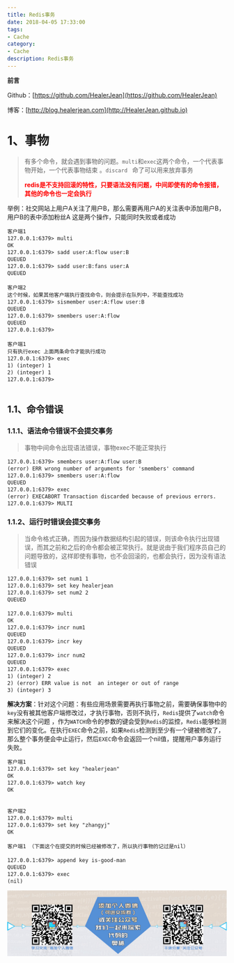 ```yaml
---
title: Redis事务
date: 2018-04-05 17:33:00
tags: 
- Cache
category: 
- Cache
description: Redis事务
---
```

**前言**     

 Github：[https://github.com/HealerJean](https://github.com/HealerJean)         

 博客：[http://blog.healerjean.com](http://HealerJean.github.io)           



# 1、事物

> 有多个命令，就会遇到事物的问题。`multi`和`exec`这两个命令，一个代表事物开始，一个代表事物结束  。`discard ` 命了可以用来放弃事务    
>
> <font color ="red">**redis是不支持回滚的特性，只要语法没有问题，中间即使有的命令报错，其他的命令也一定会执行** </font> 



举例：社交网站上用户A关注了用户B，那么需要再用户A的关注表中添加用户B，用户B的表中添加粉丝A 这是两个操作，只能同时失败或者成功    


```shell
客户端1
127.0.0.1:6379> multi
OK
127.0.0.1:6379> sadd user:A:flow user:B
QUEUED
127.0.0.1:6379> sadd user:B:fans user:A
QUEUED

客户端2
这个时候，如果其他客户端执行查找命令，则会提示在队列中，不能查找成功
127.0.0.1:6379> sismember user:A:flow user:B
QUEUED
127.0.0.1:6379> smembers user:A:flow 
QUEUED
127.0.0.1:6379> 

客户端1
只有执行exec 上面两条命令才能执行成功
127.0.0.1:6379> exec
1) (integer) 1
2) (integer) 1
127.0.0.1:6379> 


```



## 1.1、命令错误

### 1.1.1、语法命令错误不会提交事务

> 事物中间命令出现语法错误，事物exec不能正常执行
>

```shell
127.0.0.1:6379> smembers user:A:flow user:B
(error) ERR wrong number of arguments for 'smembers' command
127.0.0.1:6379> smembers user:A:flow 
QUEUED
127.0.0.1:6379> exec
(error) EXECABORT Transaction discarded because of previous errors.
127.0.0.1:6379> MULTI
```



### 1.1.2、运行时错误会提交事务

> 当命令格式正确，而因为操作数据结构引起的错误，则该命令执行出现错误，而其之前和之后的命令都会被正常执行。就是说由于我们程序员自己的问题导致的，这样即使有事物，也不会回滚的，也都会执行，因为没有语法错误        
>

```
127.0.0.1:6379> set num1 1
127.0.0.1:6379> set key healerjean
127.0.0.1:6379> set num2 2
QUEUED

127.0.0.1:6379> multi
OK
127.0.0.1:6379> incr num1
QUEUED
127.0.0.1:6379> incr key
QUEUED
127.0.0.1:6379> incr num2
QUEUED
127.0.0.1:6379> exec
1) (integer) 2
2) (error) ERR value is not  an integer or out of range
3) (integer) 3
```





**解决方案**：针对这个问题：有些应用场景需要再执行事物之前，需要确保事物中的`key`没有被其他客户端修改过，才执行事物，否则不执行，`Redis`提供了`watch`命令来解决这个问题  ，作为`WATCH`命令的参数的键会受到`Redis`的监控，`Redis`能够检测到它们的变化。在执行`EXEC`命令之前，如果`Redis`检测到至少有一个键被修改了，那么整个事务便会中止运行，然后`EXEC`命令会返回一个nil值，提醒用户事务运行失败。

```
客户端1
127.0.0.1:6379> set key "healerjean"
OK
127.0.0.1:6379> watch key
OK


客户端2 
127.0.0.1:6379> multi
127.0.0.1:6379> set key "zhangyj"
OK

客户端1 （下面这个在提交的时候已经被修改了，所以执行事物的记过是nil）

127.0.0.1:6379> append key is-good-man
QUEUED
127.0.0.1:6379> exec
(nil)

```





![ContactAuthor](https://raw.githubusercontent.com/HealerJean/HealerJean.github.io/master/assets/img/artical_bottom.jpg)




<!-- Gitalk 评论 start  -->

<link rel="stylesheet" href="https://unpkg.com/gitalk/dist/gitalk.css">
<script src="https://unpkg.com/gitalk@latest/dist/gitalk.min.js"></script> 
<div id="gitalk-container"></div>    
 <script type="text/javascript">
    var gitalk = new Gitalk({
		clientID: `1d164cd85549874d0e3a`,
		clientSecret: `527c3d223d1e6608953e835b547061037d140355`,
		repo: `HealerJean.github.io`,
		owner: 'HealerJean',
		admin: ['HealerJean'],
		id: 'xkIOzhZZ6cOnwpmo',
    });
    gitalk.render('gitalk-container');
</script> 

<!-- Gitalk end -->

